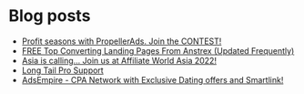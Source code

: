 # Blog posts
<!-- BLOG-POST-LIST:START -->
- [Profit seasons with PropellerAds. Join the CONTEST!](https://afflift.com/f/threads/profit-seasons-with-propellerads-join-the-contest.9793/)
- [FREE Top Converting Landing Pages From Anstrex &lpar;Updated Frequently&rpar;](https://afflift.com/f/threads/free-top-converting-landing-pages-from-anstrex-updated-frequently.2596/)
- [Asia is calling... Join us at Affiliate World Asia 2022!](https://afflift.com/f/threads/asia-is-calling-join-us-at-affiliate-world-asia-2022.9813/)
- [Long Tail Pro Support](https://afflift.com/f/threads/long-tail-pro-support.9859/)
- [AdsEmpire - CPA Network with Exclusive Dating offers and Smartlink!](https://afflift.com/f/threads/adsempire-cpa-network-with-exclusive-dating-offers-and-smartlink.6820/)
<!-- BLOG-POST-LIST:END -->
